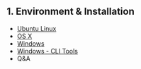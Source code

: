 ## 1. Environment & Installation

- [Ubuntu Linux](/developers/1_installation/1-1_ubuntu.md#building-on-ubuntu)
- [OS X](/developers/1_installation/1-2_osx.md#building-on-os-x)
- [Windows](/developers/1_installation/1-3_windows.md#building-on-windows)
- [Windows - CLI Tools](/developers/1_installation/1-4_windows_cli_tools.md#contents)
- Q&A
